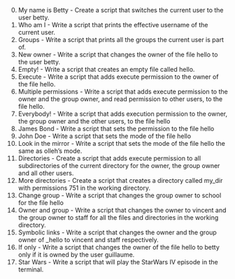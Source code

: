 0. My name is Betty - Create a script that switches the current user to the user betty.
1. Who am I - Write a script that prints the effective username of the current user.
2. Groups - Write a script that prints all the groups the current user is part of.
3. New owner - Write a script that changes the owner of the file hello to the user betty.
4. Empty! - Write a script that creates an empty file called hello.
5. Execute - Write a script that adds execute permission to the owner of the file hello.
6. Multiple permissions - Write a script that adds execute permission to the owner and the group owner, and read permission to other users, to the file hello.
7. Everybody! - Write a script that adds execution permission to the owner, the group owner and the other users, to the file hello
8. James Bond - Write a script that sets the permission to the file hello
9. John Doe - Write a script that sets the mode of the file hello
10. Look in the mirror - Write a script that sets the mode of the file hello the same as olleh’s mode.
11. Directories - Create a script that adds execute permission to all subdirectories of the current directory for the owner, the group owner and all other users.
12. More directories - Create a script that creates a directory called my_dir with permissions 751 in the working directory.
13. Change group - Write a script that changes the group owner to school for the file hello
14. Owner and group - Write a script that changes the owner to vincent and the group owner to staff for all the files and directories in the working directory.
15. Symbolic links - Write a script that changes the owner and the group owner of _hello to vincent and staff respectively.
16. If only - Write a script that changes the owner of the file hello to betty only if it is owned by the user guillaume.
17. Star Wars - Write a script that will play the StarWars IV episode in the terminal.
